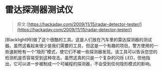 # 雷达探测器测试仪

> 原文:[https://hackaday.com/2009/11/15/radar-detector-tester/](https://hackaday.com/2009/11/15/radar-detector-tester/)

[Blacklight99]做了这个很酷的工具。这是人们放在汽车里的雷达探测器的测试器。虽然这看起来很少是我们需要的工具，但这是一个有趣的项目。警方使用的一些速射枪有一个“隐形”模式，使它们不被一些探测器发现。该工具可以告诉您您的检测机是否容易受到这种攻击。虽然这真的只是一个复杂的闪烁 LED，但他指出，它可以进一步被制成一个可编程的探测器，不会受到任何隐形模式的影响。